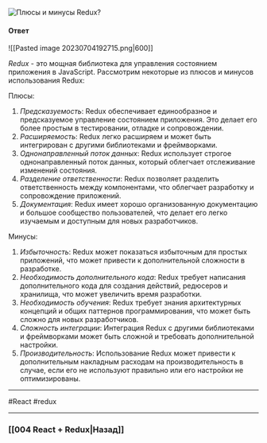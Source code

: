 ![Плюсы и минусы Redux?](https://youtu.be/HBSAjY-xh3k?t=767)

#### Ответ

![[Pasted image 20230704192715.png|600]]

*Redux* - это мощная библиотека для управления состоянием приложения в JavaScript. Рассмотрим некоторые из плюсов и минусов использования Redux:

Плюсы:
1. *Предсказуемость*: Redux обеспечивает единообразное и предсказуемое управление состоянием приложения. Это делает его более простым в тестировании, отладке и сопровождении.
2. *Расширяемость*: Redux легко расширяем и может быть интегрирован с другими библиотеками и фреймворками.
3. *Однонаправленный поток данных*: Redux использует строгое однонаправленный поток данных, который облегчает отслеживание изменений состояния.
4. *Разделение ответственности*: Redux позволяет разделить ответственность между компонентами, что облегчает разработку и сопровождение приложений.
5. *Документация*: Redux имеет хорошо организованную документацию и большое сообщество пользователей, что делает его легко изучаемым и доступным для новых разработчиков.

Минусы:
1. *Избыточность*: Redux может показаться избыточным для простых приложений, что может привести к дополнительной сложности в разработке.
2. *Необходимость дополнительного кода*: Redux требует написания дополнительного кода для создания действий, редюсеров и хранилища, что может увеличить время разработки.
3. *Необходимость обучения*: Redux требует знания архитектурных концепций и общих паттернов программирования, что может быть сложно для новых разработчиков.
4. *Сложность интеграции*: Интеграция Redux с другими библиотеками и фреймворками может быть сложной и требовать дополнительной настройки.
5. *Производительность*: Использование Redux может привести к дополнительным накладным расходам на производительность в случае, если его не используют правильно или его настройки не оптимизированы.

____
#React #redux 

____

### [[004 React + Redux|Назад]]